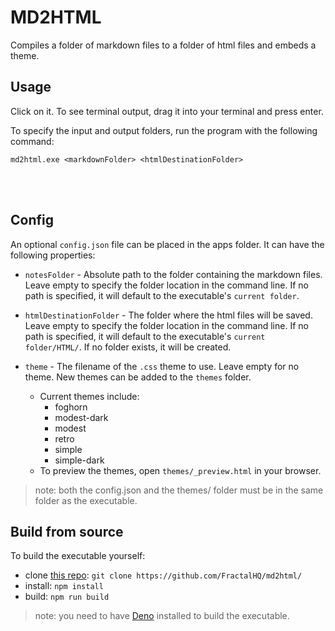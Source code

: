 # MD2HTML

Compiles a folder of markdown files to a folder of html files and embeds a theme.

## Usage

Click on it.  To see terminal output, drag it into your terminal and press enter.

To specify the input and output folders, run the program with the following command:

`md2html.exe <markdownFolder> <htmlDestinationFolder>`

<br>
<br>

## Config
An optional `config.json` file can be placed in the apps folder.  It can have the following properties:

- `notesFolder` - Absolute path to the folder containing the markdown files.  Leave empty to specify
the folder location in the command line.  If no path is specified, it will default to the executable's `current folder`.

- `htmlDestinationFolder` - The folder where the html files will be saved.  Leave empty to specify
the folder location in the command line.  If no path is specified, it will default to the executable's `current folder/HTML/`.  If no folder exists, it will be created.

- `theme` - The filename of the `.css` theme to use.  Leave empty for no theme.  New themes can be added to the `themes` folder.
  - Current themes include:
    - foghorn
    - modest-dark
    - modest
    - retro
    - simple
    - simple-dark
  - To preview the themes, open `themes/_preview.html` in your browser.

> note: both the config.json and the themes/ folder must be in the same folder as the executable.


## Build from source
To build the executable yourself:
- clone [this repo](https://github.com/FractalHQ/md2html/): `git clone https://github.com/FractalHQ/md2html/`
- install: `npm install`
- build: `npm run build`
> note: you need to have [Deno](https://deno.land) installed to build the executable.